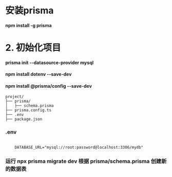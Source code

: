 # 安装prisma
#### npm install -g prisma

# 2. 初始化项目

#### prisma init --datasource-provider mysql

#### npm install dotenv --save-dev

#### npm install @prisma/config --save-dev

```
project/
├── prisma/
│   ├── schema.prisma
├── prisma.config.ts
├── .env
├── package.json

```

### .env
```

    DATABASE_URL="mysql://root:password@localhost:3306/mydb"

```

### 运行  npx prisma migrate dev 根据 prisma/schema.prisma 创建新的数据表

